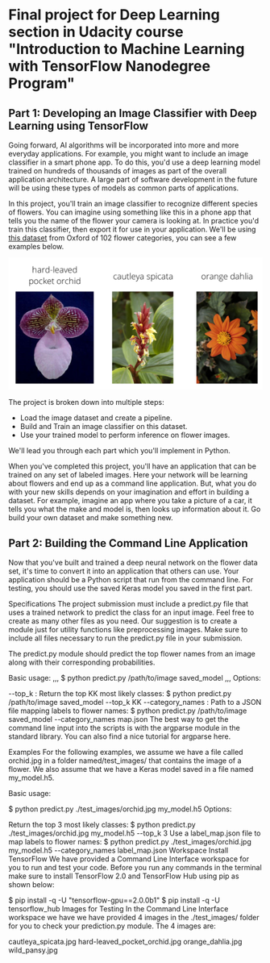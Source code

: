 # Final project for Deep Learning section in Udacity course "Introduction to Machine Learning with TensorFlow Nanodegree Program"



## Part 1: Developing an Image Classifier with Deep Learning using TensorFlow
Going forward, AI algorithms will be incorporated into more and more everyday applications. For example, you might want to include an image classifier in a smart phone app. To do this, you'd use a deep learning model trained on hundreds of thousands of images as part of the overall application architecture. A large part of software development in the future will be using these types of models as common parts of applications. 

In this project, you'll train an image classifier to recognize different species of flowers. You can imagine using something like this in a phone app that tells you the name of the flower your camera is looking at. In practice you'd train this classifier, then export it for use in your application. We'll be using [this dataset](http://www.robots.ox.ac.uk/~vgg/data/flowers/102/index.html) from Oxford of 102 flower categories, you can see a few examples below. 

![Image of Samples](https://github.com/namnhatpham1995/Udacity-Image-Classifier-TensorFlow/blob/master/test_images/Flowers.png)

The project is broken down into multiple steps:

* Load the image dataset and create a pipeline.
* Build and Train an image classifier on this dataset.
* Use your trained model to perform inference on flower images.

We'll lead you through each part which you'll implement in Python.

When you've completed this project, you'll have an application that can be trained on any set of labeled images. Here your network will be learning about flowers and end up as a command line application. But, what you do with your new skills depends on your imagination and effort in building a dataset. For example, imagine an app where you take a picture of a car, it tells you what the make and model is, then looks up information about it. Go build your own dataset and make something new.

## Part 2: Building the Command Line Application

Now that you've built and trained a deep neural network on the flower data set, it's time to convert it into an application that others can use. Your application should be a Python script that run from the command line. For testing, you should use the saved Keras model you saved in the first part.

Specifications
The project submission must include a predict.py file that uses a trained network to predict the class for an input image. Feel free to create as many other files as you need. Our suggestion is to create a module just for utility functions like preprocessing images. Make sure to include all files necessary to run the predict.py file in your submission.

The predict.py module should predict the top flower names from an image along with their corresponding probabilities.

Basic usage:
,,,
$ python predict.py /path/to/image saved_model
,,,
Options:

--top_k : Return the top KK most likely classes:
$ python predict.py /path/to/image saved_model --top_k KK
--category_names : Path to a JSON file mapping labels to flower names:
$ python predict.py /path/to/image saved_model --category_names map.json
The best way to get the command line input into the scripts is with the argparse module in the standard library. You can also find a nice tutorial for argparse here.

Examples
For the following examples, we assume we have a file called orchid.jpg in a folder named/test_images/ that contains the image of a flower. We also assume that we have a Keras model saved in a file named my_model.h5.

Basic usage:

$ python predict.py ./test_images/orchid.jpg my_model.h5
Options:

Return the top 3 most likely classes:
$ python predict.py ./test_images/orchid.jpg my_model.h5 --top_k 3
Use a label_map.json file to map labels to flower names:
$ python predict.py ./test_images/orchid.jpg my_model.h5 --category_names label_map.json
Workspace
Install TensorFlow
We have provided a Command Line Interface workspace for you to run and test your code. Before you run any commands in the terminal make sure to install TensorFlow 2.0 and TensorFlow Hub using pip as shown below:

$ pip install -q -U "tensorflow-gpu==2.0.0b1"
$ pip install -q -U tensorflow_hub
Images for Testing
In the Command Line Interface workspace we have we have provided 4 images in the ./test_images/ folder for you to check your prediction.py module. The 4 images are:

cautleya_spicata.jpg
hard-leaved_pocket_orchid.jpg
orange_dahlia.jpg
wild_pansy.jpg
